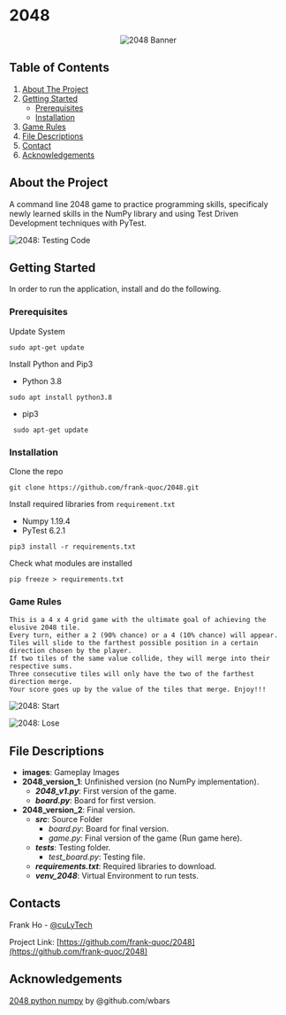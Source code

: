 # 2048

<p align="center">
  <img src="https://i1.wp.com/itsfoss.com/wp-content/uploads/2018/07/play-2048-game-linux.jpeg?fit=800%2C450&ssl=1" alt="2048 Banner"/>
</p>

## Table of Contents

1. [About The Project](README.md#about-the-project)
2. [Getting Started](README.md#getting-started)
    * [Prerequisites](README.md#prerequisites)
    * [Installation](README.md#installation)
3. [Game Rules](README.md#game-rules)
4. [File Descriptions](README.md#file-descriptions)
5. [Contact](README.md#contact)
6. [Acknowledgements](README.md#contact)

## About the Project

A command line 2048 game to practice programming skills, specificaly newly learned skills in the NumPy library and using Test Driven Development techniques with PyTest.

![2048: Testing Code](/images/2048_testing_code)

## Getting Started

In order to run the application, install and do the following.

### Prerequisites
Update System

```sudo apt-get update```

Install Python and Pip3
  * Python 3.8
  
  ```sudo apt install python3.8 ```

  * pip3
  
  ``` sudo apt-get update```

### Installation

Clone the repo
  
  ```git clone https://github.com/frank-quoc/2048.git```

Install required libraries from ```requirement.txt```
  * Numpy 1.19.4
  * PyTest 6.2.1
  
  ```pip3 install -r requirements.txt```
  
Check what modules are installed
  
  ```pip freeze > requirements.txt```
  

### Game Rules
```
This is a 4 x 4 grid game with the ultimate goal of achieving the elusive 2048 tile.
Every turn, either a 2 (90% chance) or a 4 (10% chance) will appear. 
Tiles will slide to the farthest possible position in a certain direction chosen by the player.
If two tiles of the same value collide, they will merge into their respective sums.
Three consecutive tiles will only have the two of the farthest direction merge.
Your score goes up by the value of the tiles that merge. Enjoy!!!
```

![2048: Start](/images/2048_start_game)

![2048: Lose](/images/2048_lose_cond)

## File Descriptions
- **images**: Gameplay Images
- **2048_version_1**: Unfinished version (no NumPy implementation).
    - ***2048_v1.py***: First version of the game.
    - ***board.py***: Board for first version.
- **2048_version_2**: Final version.
    - ***src***: Source Folder
        - *board.py*: Board for final version.
        - *game.py*: Final version of the game (Run game here).
    - ***tests***: Testing folder.
        - *test_board.py*: Testing file.
    - ***requirements.txt***: Required libraries to download.
    - ***venv_2048***: Virtual Environment to run tests.

## Contacts

Frank Ho - [@cuLyTech](https://twitter.com/culyTech)

Project Link: [https://github.com/frank-quoc/2048](https://github.com/frank-quoc/2048)

## Acknowledgements
[2048 python numpy](https://medium.com/byte-tales/the-classic-tic-tac-toe-game-in-python-3-1427c68b8874) by @github.com/wbars
